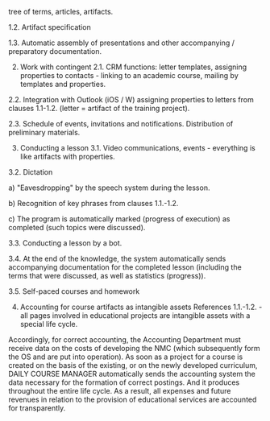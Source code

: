 tree of terms, articles, artifacts.

1.2. Artifact specification

1.3. Automatic assembly of presentations and other accompanying / preparatory documentation.

2. Work with contingent
2.1. CRM functions: letter templates, assigning properties to contacts - linking to an academic course, mailing by templates and properties.

2.2. Integration with Outlook (iOS / W) assigning properties to letters from clauses 1.1-1.2. (letter = artifact of the training project).

2.3. Schedule of events, invitations and notifications. Distribution of preliminary materials.

3. Conducting a lesson
3.1. Video communications, events - everything is like artifacts with properties.

3.2. Dictation

 a) "Eavesdropping" by the speech system during the lesson.

 b) Recognition of key phrases from clauses 1.1.-1.2.

 c) The program is automatically marked (progress of execution) as completed (such topics were discussed).

3.3. Conducting a lesson by a bot.

3.4. At the end of the knowledge, the system automatically sends accompanying documentation for the completed lesson (including the terms that were discussed, as well as statistics (progress)).

3.5. Self-paced courses and homework

4. Accounting for course artifacts as intangible assets
References 1.1.-1.2. - all pages involved in educational projects are intangible assets with a special life cycle.

Accordingly, for correct accounting, the Accounting Department must receive data on the costs of developing the NMC (which subsequently form the OS and are put into operation). As soon as a project for a course is created on the basis of the existing, or on the newly developed curriculum, DAILY COURSE MANAGER automatically sends the accounting system the data necessary for the formation of correct postings. And it produces throughout the entire life cycle. As a result, all expenses and future revenues in relation to the provision of educational services are accounted for transparently.
